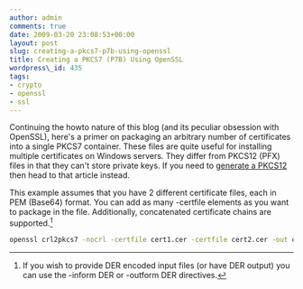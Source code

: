 ```yaml
---
author: admin
comments: true
date: 2009-03-20 23:08:53+00:00
layout: post
slug: creating-a-pkcs7-p7b-using-openssl
title: Creating a PKCS7 (P7B) Using OpenSSL
wordpress\_id: 435
tags:
- crypto
- openssl
- ssl
---
```


Continuing the howto nature of this blog (and its peculiar obsession with OpenSSL), here's a primer on packaging an arbitrary number of certificates into a single PKCS7 container.  These files are quite useful for installing multiple certificates on Windows servers.  They differ from PKCS12 (PFX) files in that they can't store private keys.  If you need to [generate a PKCS12](http://langui.sh/2009/01/24/generating-a-pkcs12-pfx-via-openssl/) then head to that article instead.

This example assumes that you have 2 different certificate files, each in PEM (Base64) format.  You can add as many -certfile elements as you want to package in the file.  Additionally, concatenated certificate chains are supported.[^1]

```bash
openssl crl2pkcs7 -nocrl -certfile cert1.cer -certfile cert2.cer -out outfile.p7b
```

[^1]: If you wish to provide DER encoded input files (or have DER output) you can use the -inform DER or -outform DER directives.
